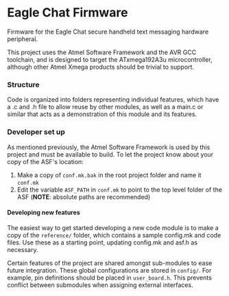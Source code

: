 Eagle Chat Firmware
==========================

Firmware for the Eagle Chat secure handheld text messaging hardware peripheral.

This project uses the Atmel Software Framework and the AVR GCC toolchain, and is designed to target the ATxmega192A3u microcontroller, although other Atmel Xmega products should be trivial to support.

### Structure ###
Code is organized into folders representing individual features, which have a .c and .h file to allow reuse by other modules, as well as a main.c or similar that acts as a demonstration of this module and its features.

### Developer set up ###
As mentioned previously, the Atmel Software Framework is used by this project and must be available to build. To let the project know about your copy of the ASF's location:

1. Make a copy of `conf.mk.bak` in the root project folder and name it `conf.mk`
2. Edit the variable `ASF_PATH` in `conf.mk` to point to the top level folder of the ASF 
   (__NOTE__: absolute paths are recommended)

#### Developing new features ####
The easiest way to get started developing a new code module is to make a copy of the `reference/` folder, which contains a sample config.mk and code files. Use these as a starting point, updating config.mk and asf.h as necessary.

Certain features of the project are shared amongst sub-modules to ease future integration. These global configurations are stored in `config/`. For example, pin definitions should be placed in `user_board.h`. This prevents conflict between submodules when assigning external interfaces.

